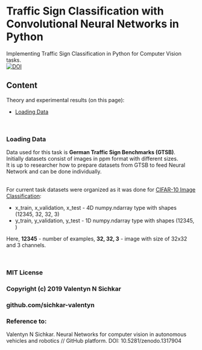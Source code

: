 # Traffic Sign Classification with Convolutional Neural Networks in Python
Implementing Traffic Sign Classification in Python for Computer Vision tasks.
<br/>[![DOI](https://zenodo.org/badge/DOI/10.5281/zenodo.1317904.svg)](https://doi.org/10.5281/zenodo.1317904)

## Content
Theory and experimental results (on this page):

* [Loading Data](#loading-data)

<br/>

### <a id="loading-data">Loading Data</a>
Data used for this task is **German Traffic Sign Benchmarks (GTSB)**.
<br>Initially datasets consist of images in ppm format with different sizes. 
<br>It is up to researcher how to prepare datasets from GTSB to feed Neural Network and can be done individually.

<br>For current task datasets were organized as it was done for [CIFAR-10 Image Classification](#https://raw.githubusercontent.com/sichkar-valentyn/Neural_Networks_for_Computer_Vision/master/Theory/cifar10.md):
* x_train, x_validation, x_test - 4D numpy.ndarray type with shapes (12345, 32, 32, 3)
* y_train, y_validation, y_test - 1D numpy.ndarray type with shapes (12345, )

Here, **12345** - number of examples, **32, 32, 3** - image with size of 32x32 and 3 channels.





<br/>

### MIT License
### Copyright (c) 2019 Valentyn N Sichkar
### github.com/sichkar-valentyn
### Reference to:
Valentyn N Sichkar. Neural Networks for computer vision in autonomous vehicles and robotics // GitHub platform. DOI: 10.5281/zenodo.1317904
